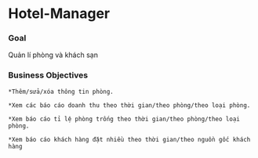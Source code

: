 # Hotel-Manager
### Goal
  
  Quản lí phòng và khách sạn
  
###  Business Objectives
  
    *Thêm/sửa/xóa thông tin phòng.
    
    *Xem các báo cáo doanh thu theo thời gian/theo phòng/theo loại phòng.
    
    *Xem báo cáo tỉ lệ phòng trống theo thời gian/theo phòng/theo loại phòng.
    
    *Xem báo cáo khách hàng đặt nhiều theo thời gian/theo nguồn gốc khách hàng
    
